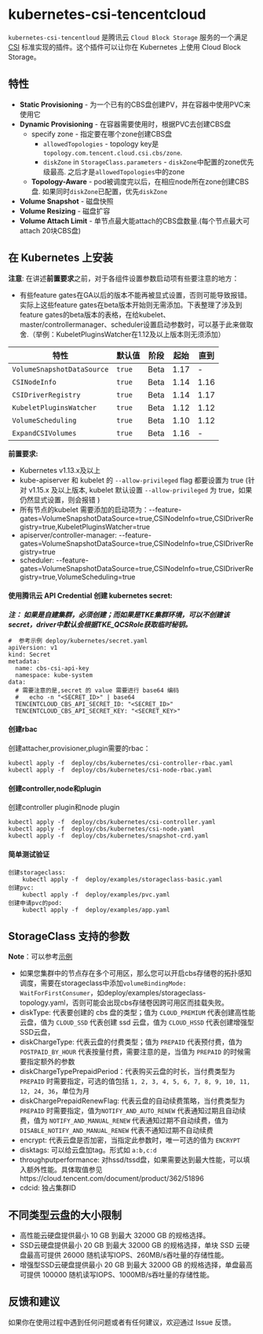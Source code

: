 # kubernetes-csi-tencentcloud

`kubernetes-csi-tencentloud` 是腾讯云 `Cloud Block Storage` 服务的一个满足 [CSI](https://github.com/container-storage-interface/spec) 标准实现的插件。这个插件可以让你在 Kubernetes 上使用 Cloud Block Storage。

## 特性
* **Static Provisioning** - 为一个已有的CBS盘创建PV，并在容器中使用PVC来使用它
* **Dynamic Provisioning** - 在容器需要使用时，根据PVC去创建CBS盘
    * specify zone - 指定要在哪个zone创建CBS盘
        * `allowedTopologies` - topology key是`topology.com.tencent.cloud.csi.cbs/zone`.
        * `diskZone` in `StorageClass.parameters` - `diskZone`中配置的zone优先级最高. 之后才是`allowedTopologies`中的zone
    * **Topology-Aware** - pod被调度完以后，在相应node所在zone创建CBS盘. 如果同时`diskZone`已配置，优先`diskZone`
* **Volume Snapshot** - 磁盘快照
* **Volume Resizing** - 磁盘扩容
* **Volume Attach Limit** - 单节点最大能attach的CBS盘数量.(每个节点最大可attach 20块CBS盘)

## 在 Kubernetes 上安装

**注意**:
在讲述**前置要求**之前，对于各组件设置参数启动项有些要注意的地方：
- 有些feature gates在GA以后的版本不能再被显式设置，否则可能导致报错。实际上这些feature gates在beta版本开始则无需添加。下表整理了涉及到feature gates的beta版本的表格，在给kubelet、master/controllermanager、scheduler设置启动参数时，可以基于此来做取舍.（举例：KubeletPluginsWatcher在1.12及以上版本则无须添加）

| 特性                         | 默认值    | 阶段   | 起始   | 直到   |
| -------------------------- | ------ | ---- | ---- | ---- |
| `VolumeSnapshotDataSource` | `true` | Beta | 1.17 | -    |
| `CSINodeInfo`              | `true` | Beta | 1.14 | 1.16 |
| `CSIDriverRegistry`        | `true` | Beta | 1.14 | 1.17 |
| `KubeletPluginsWatcher`    | `true` | Beta | 1.12 | 1.12 |
| `VolumeScheduling`         | `true` | Beta | 1.10 | 1.12 |
| `ExpandCSIVolumes`         | `true` | Beta | 1.16 | - |

**前置要求:**

* Kubernetes v1.13.x及以上
* kube-apiserver 和 kubelet 的 `--allow-privileged` flag 都要设置为 true (针对 v1.15.x 及以上版本, kubelet 默认设置 `--allow-privileged` 为 true，如果仍然显式设置，则会报错 )
* 所有节点的kubelet 需要添加的启动项为：--feature-gates=VolumeSnapshotDataSource=true,CSINodeInfo=true,CSIDriverRegistry=true,KubeletPluginsWatcher=true
* apiserver/controller-manager:  --feature-gates=VolumeSnapshotDataSource=true,CSINodeInfo=true,CSIDriverRegistry=true
* scheduler: --feature-gates=VolumeSnapshotDataSource=true,CSINodeInfo=true,CSIDriverRegistry=true,VolumeScheduling=true



####  使用腾讯云 API Credential 创建 kubernetes secret:
***注： 如果是自建集群，必须创建；而如果是TKE集群环境，可以不创建该secret，driver中默认会根据TKE_QCSRole获取临时秘钥。***

```
#  参考示例 deploy/kubernetes/secret.yaml
apiVersion: v1
kind: Secret
metadata:
  name: cbs-csi-api-key
  namespace: kube-system
data:
  # 需要注意的是,secret 的 value 需要进行 base64 编码
  #   echo -n "<SECRET_ID>" | base64
  TENCENTCLOUD_CBS_API_SECRET_ID: "<SECRET_ID>"
  TENCENTCLOUD_CBS_API_SECRET_KEY: "<SECRET_KEY>"
```


#### 创建rbac

创建attacher,provisioner,plugin需要的rbac：

```
kubectl apply -f  deploy/cbs/kubernetes/csi-controller-rbac.yaml
kubectl apply -f  deploy/cbs/kubernetes/csi-node-rbac.yaml
```

#### 创建controller,node和plugin
创建controller plugin和node plugin

```
kubectl apply -f  deploy/cbs/kubernetes/csi-controller.yaml
kubectl apply -f  deploy/cbs/kubernetes/csi-node.yaml
kubectl apply -f  deploy/cbs/kubernetes/snapshot-crd.yaml
```

#### 简单测试验证

```
创建storageclass:
    kubectl apply -f  deploy/examples/storageclass-basic.yaml
创建pvc:
    kubectl apply -f  deploy/examples/pvc.yaml
创建申请pvc的pod:
    kubectl apply -f  deploy/examples/app.yaml
```


## StorageClass 支持的参数

**Note**：可以参考[示例](https://github.com/TencentCloud/kubernetes-csi-tencentcloud/blob/master/deploy/cbs/examples/storageclass-examples.yaml)

* 如果您集群中的节点存在多个可用区，那么您可以开启cbs存储卷的拓扑感知调度，需要在storageclass中添加`volumeBindingMode: WaitForFirstConsumer`，如deploy/examples/storageclass-topology.yaml，否则可能会出现cbs存储卷因跨可用区而挂载失败。
* diskType: 代表要创建的 cbs 盘的类型；值为 `CLOUD_PREMIUM` 代表创建高性能云盘，值为 `CLOUD_SSD` 代表创建 ssd 云盘，值为 `CLOUD_HSSD` 代表创建增强型SSD云盘，
* diskChargeType: 代表云盘的付费类型；值为 `PREPAID` 代表预付费，值为 `POSTPAID_BY_HOUR` 代表按量付费，需要注意的是，当值为 `PREPAID` 的时候需要指定额外的参数
* diskChargeTypePrepaidPeriod：代表购买云盘的时长，当付费类型为 `PREPAID` 时需要指定，可选的值包括 `1, 2, 3, 4, 5, 6, 7, 8, 9, 10, 11, 12, 24, 36`，单位为月
* diskChargePrepaidRenewFlag: 代表云盘的自动续费策略，当付费类型为 `PREPAID` 时需要指定，值为`NOTIFY_AND_AUTO_RENEW` 代表通知过期且自动续费，值为 `NOTIFY_AND_MANUAL_RENEW` 代表通知过期不自动续费，值为 `DISABLE_NOTIFY_AND_MANUAL_RENEW` 代表不通知过期不自动续费
* encrypt: 代表云盘是否加密，当指定此参数时，唯一可选的值为 `ENCRYPT`
* disktags: 可以给云盘加tag。形式如 `a:b,c:d`
* throughputperformance: 对hssd/tssd盘，如果需要达到最大性能，可以填入额外性能。具体取值参见https://cloud.tencent.com/document/product/362/51896
* cdcid: 独占集群ID

## 不同类型云盘的大小限制

* 高性能云硬盘提供最小 10 GB 到最大 32000 GB 的规格选择。
* SSD云硬盘提供最小 20 GB 到最大 32000 GB 的规格选择，单块 SSD 云硬盘最高可提供 26000 随机读写IOPS、260MB/s吞吐量的存储性能。
* 增强型SSD云硬盘提供最小 20 GB 到最大 32000 GB 的规格选择，单盘最高可提供 100000 随机读写IOPS、1000MB/s吞吐量的存储性能。


## 反馈和建议
如果你在使用过程中遇到任何问题或者有任何建议，欢迎通过 Issue 反馈。
